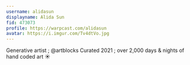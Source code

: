 ```yaml
---
username: alidasun
displayname: Alida Sun
fid: 473073
profile: https://warpcast.com/alidasun
avatar: https://i.imgur.com/Tv4dtVo.jpg
---
```

Generative artist ; @artblocks Curated 2021 ; over 2,000 days & nights of hand coded art ☀️  
